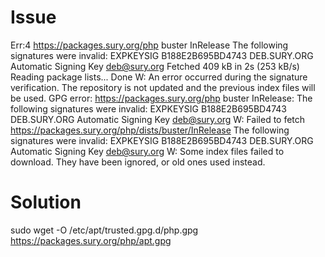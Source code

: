 # Issue
Err:4 https://packages.sury.org/php buster InRelease
  The following signatures were invalid: EXPKEYSIG B188E2B695BD4743 DEB.SURY.ORG Automatic Signing Key <deb@sury.org>
Fetched 409 kB in 2s (253 kB/s)  
Reading package lists... Done
W: An error occurred during the signature verification. The repository is not updated and the previous index files will be used. GPG error: https://packages.sury.org/php buster InRelease: The following signatures were invalid: EXPKEYSIG B188E2B695BD4743 DEB.SURY.ORG Automatic Signing Key <deb@sury.org>
W: Failed to fetch https://packages.sury.org/php/dists/buster/InRelease  The following signatures were invalid: EXPKEYSIG B188E2B695BD4743 DEB.SURY.ORG Automatic Signing Key <deb@sury.org>
W: Some index files failed to download. They have been ignored, or old ones used instead.

# Solution
sudo wget -O /etc/apt/trusted.gpg.d/php.gpg https://packages.sury.org/php/apt.gpg
